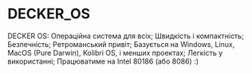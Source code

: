 # DECKER_OS
DECKER OS: Операційна система для всіх; Швидкість і компактність; Безпечність; Ретроманський привіт; Базується на Windows, Linux, MacOS (Pure Darwin), Kolibri OS, і менших проектах; Легкість у використанні; Працюватиме на Intel 80186 (або 8086) :)
